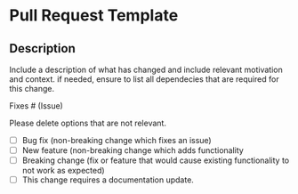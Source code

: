 # Pull Request Template

## Description

Include a description of what has changed and include relevant motivation and context.
if needed, ensure to list all dependecies that are required for this change.

Fixes # (Issue)

Please delete options that are not relevant.

- [ ] Bug fix (non-breaking change which fixes an issue)
- [ ] New feature (non-breaking change which adds functionality
- [ ] Breaking change (fix or feature that would cause existing functionality to not work as expected)
- [ ] This change requires a documentation update.